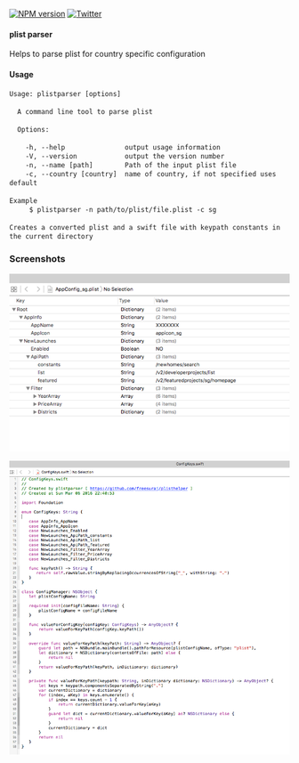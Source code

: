 [![NPM version][npm-image]][npm-url]
[![Twitter](https://img.shields.io/badge/twitter-@iosCook-blue.svg?style=flat)](http://twitter.com/iosCook)

#### plist parser

Helps to parse plist for country specific configuration

#### Usage
```
Usage: plistparser [options]

  A command line tool to parse plist

  Options:

    -h, --help               output usage information
    -V, --version            output the version number
    -n, --name [path]        Path of the input plist file
    -c, --country [country]  name of country, if not specified uses default

Example
     $ plistparser -n path/to/plist/file.plist -c sg

Creates a converted plist and a swift file with keypath constants in the current directory
```

### Screenshots
![output_plist](https://github.com/freesuraj/PListHelper/blob/master/screenshots/output_plist.png?raw=true)

![output_swift](https://github.com/freesuraj/PListHelper/blob/master/screenshots/output_swift.png?raw=true)


[npm-url]: https://npmjs.org/package/plistparser
[npm-image]: https://img.shields.io/npm/v/plistparser.svg
